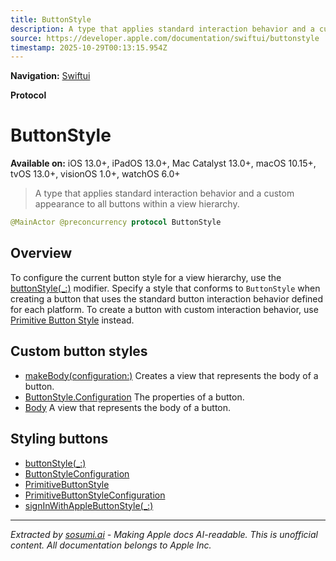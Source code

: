 ```yaml
---
title: ButtonStyle
description: A type that applies standard interaction behavior and a custom appearance to all buttons within a view hierarchy.
source: https://developer.apple.com/documentation/swiftui/buttonstyle
timestamp: 2025-10-29T00:13:15.954Z
---
```


**Navigation:** [Swiftui](/documentation/swiftui)

**Protocol**

# ButtonStyle

**Available on:** iOS 13.0+, iPadOS 13.0+, Mac Catalyst 13.0+, macOS 10.15+, tvOS 13.0+, visionOS 1.0+, watchOS 6.0+

> A type that applies standard interaction behavior and a custom appearance to all buttons within a view hierarchy.

```swift
@MainActor @preconcurrency protocol ButtonStyle
```

## Overview

To configure the current button style for a view hierarchy, use the [buttonStyle(_:)](/documentation/swiftui/view/buttonstyle(_:)) modifier. Specify a style that conforms to `ButtonStyle` when creating a button that uses the standard button interaction behavior defined for each platform. To create a button with custom interaction behavior, use [Primitive Button Style](/documentation/swiftui/primitivebuttonstyle) instead.

## Custom button styles

- [makeBody(configuration:)](/documentation/swiftui/buttonstyle/makebody(configuration:)) Creates a view that represents the body of a button.
- [ButtonStyle.Configuration](/documentation/swiftui/buttonstyle/configuration) The properties of a button.
- [Body](/documentation/swiftui/buttonstyle/body) A view that represents the body of a button.

## Styling buttons

- [buttonStyle(_:)](/documentation/swiftui/view/buttonstyle(_:))
- [ButtonStyleConfiguration](/documentation/swiftui/buttonstyleconfiguration)
- [PrimitiveButtonStyle](/documentation/swiftui/primitivebuttonstyle)
- [PrimitiveButtonStyleConfiguration](/documentation/swiftui/primitivebuttonstyleconfiguration)
- [signInWithAppleButtonStyle(_:)](/documentation/swiftui/view/signinwithapplebuttonstyle(_:))

---

*Extracted by [sosumi.ai](https://sosumi.ai) - Making Apple docs AI-readable.*
*This is unofficial content. All documentation belongs to Apple Inc.*
